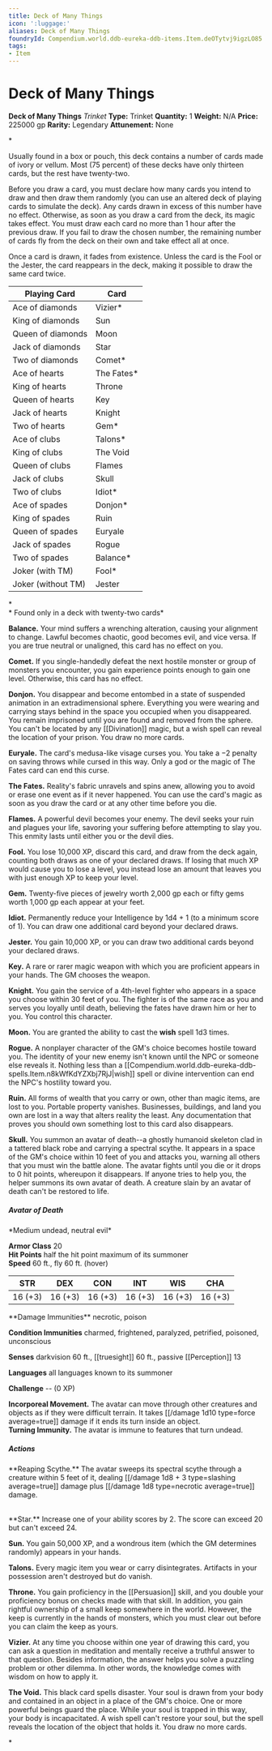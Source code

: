 ```yaml
---
title: Deck of Many Things
icon: ':luggage:'
aliases: Deck of Many Things
foundryId: Compendium.world.ddb-eureka-ddb-items.Item.deOTytvj9igzLO85
tags:
- Item
---
```


# Deck of Many Things

**Deck of Many Things**
_Trinket_
**Type:** Trinket
**Quantity:** 1
**Weight:** N/A
**Price:** 225000 gp
**Rarity:** Legendary
**Attunement:** None

*<p>Usually found in a box or pouch, this deck contains a number of cards made of ivory or vellum. Most (75 percent) of these decks have only thirteen cards, but the rest have twenty-two.

Before you draw a card, you must declare how many cards you intend to draw and then draw them randomly (you can use an altered deck of playing cards to simulate the deck). Any cards drawn in excess of this number have no effect. Otherwise, as soon as you draw a card from the deck, its magic takes effect. You must draw each card no more than 1 hour after the previous draw. If you fail to draw the chosen number, the remaining number of cards fly from the deck on their own and take effect all at once.

Once a card is drawn, it fades from existence. Unless the card is the Fool or the Jester, the card reappears in the deck, making it possible to draw the same card twice.</p>
<table>
<thead>
<tr>
<th>Playing Card</th>
<th>Card</th>
</tr>
</thead>
<tbody>
<tr>
<td>Ace of diamonds</td>
<td>Vizier*</td>
</tr>
<tr>
<td>King of diamonds</td>
<td>Sun</td>
</tr>
<tr>
<td>Queen of diamonds</td>
<td>Moon</td>
</tr>
<tr>
<td>Jack of diamonds</td>
<td>Star</td>
</tr>
<tr>
<td>Two of diamonds</td>
<td>Comet*</td>
</tr>
<tr>
<td>Ace of hearts</td>
<td>The Fates*</td>
</tr>
<tr>
<td>King of hearts</td>
<td>Throne</td>
</tr>
<tr>
<td>Queen of hearts</td>
<td>Key</td>
</tr>
<tr>
<td>Jack of hearts</td>
<td>Knight</td>
</tr>
<tr>
<td>Two of hearts</td>
<td>Gem*</td>
</tr>
<tr>
<td>Ace of clubs</td>
<td>Talons*</td>
</tr>
<tr>
<td>King of clubs</td>
<td>The Void</td>
</tr>
<tr>
<td>Queen of clubs</td>
<td>Flames</td>
</tr>
<tr>
<td>Jack of clubs</td>
<td>Skull</td>
</tr>
<tr>
<td>Two of clubs</td>
<td>Idiot*</td>
</tr>
<tr>
<td>Ace of spades</td>
<td>Donjon*</td>
</tr>
<tr>
<td>King of spades</td>
<td>Ruin</td>
</tr>
<tr>
<td>Queen of spades</td>
<td>Euryale</td>
</tr>
<tr>
<td>Jack of spades</td>
<td>Rogue</td>
</tr>
<tr>
<td>Two of spades</td>
<td>Balance*</td>
</tr>
<tr>
<td>Joker (with TM)</td>
<td>Fool*</td>
</tr>
<tr>
<td>Joker (without TM)</td>
<td>Jester</td>
</tr>
</tbody>
</table>
<p>*<br />* Found only in a deck with twenty-two cards*

**Balance.** Your mind suffers a wrenching alteration, causing your alignment to change. Lawful becomes chaotic, good becomes evil, and vice versa. If you are true neutral or unaligned, this card has no effect on you.

**Comet.** If you single-handedly defeat the next hostile monster or group of monsters you encounter, you gain experience points enough to gain one level. Otherwise, this card has no effect.

**Donjon.** You disappear and become entombed in a state of suspended animation in an extradimensional sphere. Everything you were wearing and carrying stays behind in the space you occupied when you disappeared. You remain imprisoned until you are found and removed from the sphere. You can't be located by any [[Divination]] magic, but a wish spell can reveal the location of your prison. You draw no more cards.

**Euryale.** The card's medusa-like visage curses you. You take a −2 penalty on saving throws while cursed in this way. Only a god or the magic of The Fates card can end this curse.

**The Fates.** Reality's fabric unravels and spins anew, allowing you to avoid or erase one event as if it never happened. You can use the card's magic as soon as you draw the card or at any other time before you die.

**Flames.** A powerful devil becomes your enemy. The devil seeks your ruin and plagues your life, savoring your suffering before attempting to slay you. This enmity lasts until either you or the devil dies.

**Fool.** You lose 10,000 XP, discard this card, and draw from the deck again, counting both draws as one of your declared draws. If losing that much XP would cause you to lose a level, you instead lose an amount that leaves you with just enough XP to keep your level.

**Gem.** Twenty-five pieces of jewelry worth 2,000 gp each or fifty gems worth 1,000 gp each appear at your feet.

**Idiot.** Permanently reduce your Intelligence by 1d4 + 1 (to a minimum score of 1). You can draw one additional card beyond your declared draws.

**Jester.** You gain 10,000 XP, or you can draw two additional cards beyond your declared draws.

**Key.** A rare or rarer magic weapon with which you are proficient appears in your hands. The GM chooses the weapon.

**Knight.** You gain the service of a 4th-level fighter who appears in a space you choose within 30 feet of you. The fighter is of the same race as you and serves you loyally until death, believing the fates have drawn him or her to you. You control this character.

**Moon.** You are granted the ability to cast the **wish** spell 1d3 times.

**Rogue.** A nonplayer character of the GM's choice becomes hostile toward you. The identity of your new enemy isn't known until the NPC or someone else reveals it. Nothing less than a [[Compendium.world.ddb-eureka-ddb-spells.Item.n8kWfKdYZXbj7RjJ|wish]] spell or divine intervention can end the NPC's hostility toward you.

**Ruin.** All forms of wealth that you carry or own, other than magic items, are lost to you. Portable property vanishes. Businesses, buildings, and land you own are lost in a way that alters reality the least. Any documentation that proves you should own something lost to this card also disappears.

**Skull.** You summon an avatar of death--a ghostly humanoid skeleton clad in a tattered black robe and carrying a spectral scythe. It appears in a space of the GM's choice within 10 feet of you and attacks you, warning all others that you must win the battle alone. The avatar fights until you die or it drops to 0 hit points, whereupon it disappears. If anyone tries to help you, the helper summons its own avatar of death. A creature slain by an avatar of death can't be restored to life.</p>
<div class="line monster height1 marginTop15 marginBottom20">
<h5>Avatar of Death</h5>
<p>*Medium undead, neutral evil*

**Armor Class** 20 <br />**Hit Points** half the hit point maximum of its summoner <br />**Speed** 60 ft., fly 60 ft. (hover)</p>
<table>
<thead>
<tr>
<th>STR</th>
<th>DEX</th>
<th>CON</th>
<th>INT</th>
<th>WIS</th>
<th>CHA</th>
</tr>
</thead>
<tbody>
<tr>
<td>16 (+3)</td>
<td>16 (+3)</td>
<td>16 (+3)</td>
<td>16 (+3)</td>
<td>16 (+3)</td>
<td>16 (+3)</td>
</tr>
</tbody>
</table>
<p>**Damage Immunities** necrotic, poison

**Condition Immunities** charmed, frightened, paralyzed, petrified, poisoned, unconscious

**Senses** darkvision 60 ft., [[truesight]] 60 ft., passive [[Perception]] 13

**Languages** all languages known to its summoner

**Challenge** -- (0 XP)

**Incorporeal Movement.** The avatar can move through other creatures and objects as if they were difficult terrain. It takes  [[/damage 1d10 type=force average=true]] damage if it ends its turn inside an object. <br />**Turning Immunity.** The avatar is immune to features that turn undead.</p>
<h5>Actions</h5>
**Reaping Scythe.** The avatar sweeps its spectral scythe through a creature within 5 feet of it, dealing  [[/damage 1d8 + 3 type=slashing average=true]] damage plus  [[/damage 1d8 type=necrotic average=true]] damage.<br /><br />
<div class="line monster height3 marginTop15 marginBottom20">
<p>**Star.** Increase one of your ability scores by 2. The score can exceed 20 but can't exceed 24.

**Sun.** You gain 50,000 XP, and a wondrous item (which the GM determines randomly) appears in your hands.

**Talons.** Every magic item you wear or carry disintegrates. Artifacts in your possession aren't destroyed but do vanish.

**Throne.** You gain proficiency in the [[Persuasion]] skill, and you double your proficiency bonus on checks made with that skill. In addition, you gain rightful ownership of a small keep somewhere in the world. However, the keep is currently in the hands of monsters, which you must clear out before you can claim the keep as yours.

**Vizier.** At any time you choose within one year of drawing this card, you can ask a question in meditation and mentally receive a truthful answer to that question. Besides information, the answer helps you solve a puzzling problem or other dilemma. In other words, the knowledge comes with wisdom on how to apply it.

**The Void.** This black card spells disaster. Your soul is drawn from your body and contained in an object in a place of the GM's choice. One or more powerful beings guard the place. While your soul is trapped in this way, your body is incapacitated. A wish spell can't restore your soul, but the spell reveals the location of the object that holds it. You draw no more cards.</p>*